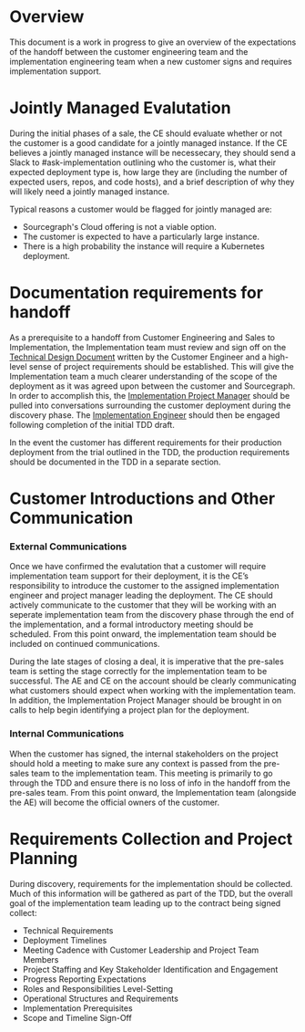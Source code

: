 # Overview

This document is a work in progress to give an overview of the expectations of the handoff between the customer engineering team and the implementation engineering team when a new customer signs and requires implementation support.

# Jointly Managed Evalutation

During the initial phases of a sale, the CE should evaluate whether or not the customer is a good candidate for a jointly managed instance. If the CE believes a jointly managed instance will be necessecary, they should send a Slack to #ask-implementation outlining who the customer is, what their expected deployment type is, how large they are (including the number of expected users, repos, and code hosts), and a brief description of why they will likely need a jointly managed instance.

Typical reasons a customer would be flagged for jointly managed are:

- Sourcegraph's Cloud offering is not a viable option.
- The customer is expected to have a particularly large instance.
- There is a high probability the instance will require a Kubernetes deployment.

# Documentation requirements for handoff

As a prerequisite to a handoff from Customer Engineering and Sales to Implementation, the Implementation team must review and sign off on the [Technical Design Document](https://docs.google.com/document/d/1vjETRXdUtLSTRrnMAuN6aEbR_Xx0qHacONrnI0zoPyc/edit#heading=h.y9pic5x93a9l) written by the Customer Engineer and a high-level sense of project requirements should be established. This will give the Implementation team a much clearer understanding of the scope of the deployment as it was agreed upon between the customer and Sourcegraph. In order to accomplish this, the [Implementation Project Manager](../../../ce-support/ce/tpm/index.md) should be pulled into conversations surrounding the customer deployment during the discovery phase. The [Implementation Engineer](../../../ce-support/ce/ie/index.md) should then be engaged following completion of the initial TDD draft.

In the event the customer has different requirements for their production deployment from the trial outlined in the TDD, the production requirements should be documented in the TDD in a separate section.

# Customer Introductions and Other Communication

### External Communications

Once we have confirmed the evalutation that a customer will require implementation team support for their deployment, it is the CE’s responsibility to introduce the customer to the assigned implementation engineer and project manager leading the deployment. The CE should actively communicate to the customer that they will be working with an seperate implementation team from the discovery phase through the end of the implementation, and a formal introductory meeting should be scheduled. From this point onward, the implementation team should be included on continued communications.

During the late stages of closing a deal, it is imperative that the pre-sales team is setting the stage correctly for the implementation team to be successful. The AE and CE on the account should be clearly communicating what customers should expect when working with the implementation team. In addition, the Implementation Project Manager should be brought in on calls to help begin identifying a project plan for the deployment.

### Internal Communications

When the customer has signed, the internal stakeholders on the project should hold a meeting to make sure any context is passed from the pre-sales team to the implementation team. This meeting is primarily to go through the TDD and ensure there is no loss of info in the handoff from the pre-sales team. From this point onward, the Implementation team (alongside the AE) will become the official owners of the customer.

# Requirements Collection and Project Planning

During discovery, requirements for the implementation should be collected. Much of this information will be gathered as part of the TDD, but the overall goal of the implementation team leading up to the contract being signed collect:

- Technical Requirements
- Deployment Timelines
- Meeting Cadence with Customer Leadership and Project Team Members
- Project Staffing and Key Stakeholder Identification and Engagement
- Progress Reporting Expectations
- Roles and Responsibilities Level-Setting
- Operational Structures and Requirements
- Implementation Prerequisites
- Scope and Timeline Sign-Off
